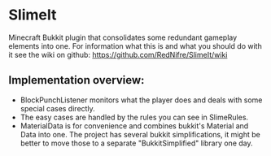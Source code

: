 SlimeIt
=======

Minecraft Bukkit plugin that consolidates some redundant gameplay elements into one.
For information what this is and what you should do with it see the wiki on github:
https://github.com/RedNifre/SlimeIt/wiki

Implementation overview:
------------------------
* BlockPunchListener monitors what the player does and deals with some special cases directly.
* The easy cases are handled by the rules you can see in SlimeRules.
* MaterialData is for convenience and combines bukkit's Material and Data into one. The project 
  has several bukkit simplifications, it might be better to move those to a separate 
  "BukkitSimplified" library one day.


